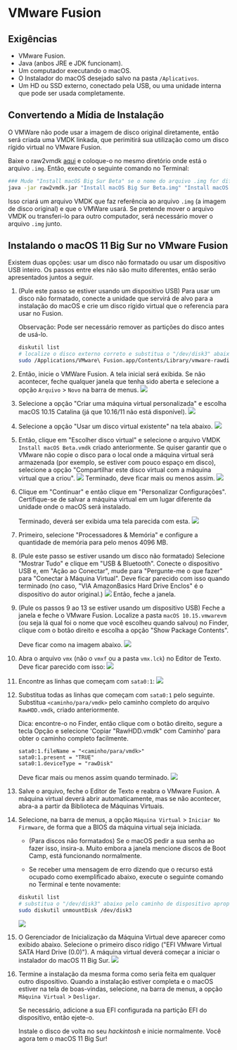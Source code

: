 # VMware Fusion

## Exigências

* VMware Fusion.
* Java (anbos JRE e JDK funcionam).
* Um computador executando o macOS.
* O Instalador do macOS desejado salvo na pasta `/Aplicativos`.
* Um HD ou SSD externo, conectado pela USB, ou uma unidade interna que pode ser usada completamente.

## Convertendo a Mídia de Instalação

O VMWare não pode usar a imagem de disco original diretamente, então será criada uma VMDK linkada, que perimitirá sua utilização como um disco rígido virtual no VMware Fusion.

Baixe o raw2vmdk [aqui](../../extra-files/raw2vmdk.jar) e coloque-o no mesmo diretório onde está o arquivo `.img`. Então, execute o seguinte comando no Terminal:

```bash
### Mude "Install macOS Big Sur Beta" se o nome do arquivo .img for diferente.
java -jar raw2vmdk.jar "Install macOS Big Sur Beta.img" "Install macOS Big Sur Beta.vmdk"
```

Isso criará um arquivo VMDK que faz referência ao arquivo `.img` (a imagem de disco original) e que o VMWare usará. Se pretende mover o arquivo VMDK ou transferi-lo para outro computador, será necessário mover o arquivo `.img` junto.

## Instalando o macOS 11 Big Sur no VMware Fusion

Existem duas opções: usar um disco não formatado ou usar um dispositivo USB inteiro. Os passos entre eles não são muito diferentes, então serão apresentados juntos a seguir.

1. (Pule este passo se estiver usando um dispositivo USB) Para usar um disco não formatado, conecte a unidade que servirá de alvo para a instalação do macOS e crie um disco rígido virtual que o referencia para usar no Fusion.

    Observação: Pode ser necessário remover as partições do disco antes de usá-lo.

    ```bash
    diskutil list
    # localize o disco externo correto e substitua o "/dev/disk3" abaixo com o caminho do dispositivo.
    sudo /Applications/VMware\ Fusion.app/Contents/Library/vmware-rawdiskCreator create /dev/disk3 fullDevice RawHDD ide
    ```

2. Então, inicie o VMWare Fusion. A tela inicial será exibida. Se não acontecer, feche qualquer janela que tenha sido aberta e selecione a opção `Arquivo` > `Novo` na barra de menus.
    ![](../../images/extras/big-sur/fusion/homepage.png)
3. Selecione a opção "Criar uma máquina virtual personalizada" e escolha macOS 10.15 Catalina (já que 10.16/11 não está disponível).
    ![](../../images/extras/big-sur/fusion/choose-os.png)
4. Selecione a opção "Usar um disco virtual existente" na tela abaixo.
    ![](../../images/extras/big-sur/fusion/choose-virtual-disk.png)
5. Então, clique em "Escolher disco virtual" e selecione o arquivo VMDK `Install macOS Beta.vmdk` criado anteriormente. Se quiser garantir que o VMware não copie o disco para o local onde a máquina virtual será armazenada (por exemplo, se estiver com pouco espaço em disco), selecione a opção "Compartilhar este disco virtual com a máquina virtual que a criou".
    ![](../../images/extras/big-sur/fusion/choose-virtual-disk-finder.png)
    Terminado, deve ficar mais ou menos assim.
    ![](../../images/extras/big-sur/fusion/choose-virtual-disk-filled.png)
6. Clique em "Continuar" e então clique em "Personalizar Configurações". Certifique-se de salvar a máquina virtual em um lugar diferente da unidade onde o macOS será instalado.

    Terminado, deverá ser exibida uma tela parecida com esta.
    ![](../../images/extras/big-sur/fusion/vm-settings-home.png)
7. Primeiro, selecione "Processadores & Memória" e configure a quantidade de memória para pelo menos 4096 MB.
8. (Pule este passo se estiver usando um disco não formatado) Selecione "Mostrar Tudo" e clique em "USB & Bluetooth". Conecte o dispositivo USB e, em "Ação ao Conectar", mude para "Pergunte-me o que fazer" para "Conectar à Máquina Virtual". Deve ficar parecido com isso quando terminado (no caso, "VIA AmazonBasics Hard Drive Enclos" é o dispositivo do autor original.)
    ![](../../images/extras/big-sur/fusion/vm-settings-usb.png)
    Então, feche a janela.
9. (Pule os passos 9 ao 13 se estiver usando um dispositivo USB) Feche a janela e feche o VMware Fusion. Localize a pasta `macOS 10.15.vmwarevm` (ou seja lá qual foi o nome que você escolheu quando salvou) no Finder, clique com o botão direito e escolha a opção "Show Package Contents".

    Deve ficar como na imagem abaixo.
    ![](../../images/extras/big-sur/fusion/vm-folder.png)
10. Abra o arquivo `vmx` (não o `vmxf` ou a pasta `vmx.lck`) no Editor de Texto. Deve ficar parecido com isso:
    ![](../../images/extras/big-sur/fusion/vmx-initial.png)
11. Encontre as linhas que começam com `sata0:1`:
    ![](../../images/extras/big-sur/fusion/vmx-find.png)
12. Substitua todas as linhas que começam com `sata0:1` pelo seguinte. Substitua `<caminho/para/vmdk>` pelo caminho completo do arquivo `RawHDD.vmdk`, criado anteriormente.

    Dica: encontre-o no Finder, então clique com o botão direito, segure a tecla Opção e selecione 'Copiar "RawHDD.vmdk" com Caminho' para obter o caminho completo facilmente.

    ```
    sata0:1.fileName = "<caminho/para/vmdk>"
    sata0:1.present = "TRUE"
    sata0:1.deviceType = "rawDisk"
    ```

    Deve ficar mais ou menos assim quando terminado.
    ![](../../images/extras/big-sur/fusion/vmx-edited.png)
13. Salve o arquivo, feche o Editor de Texto e reabra o VMware Fusion. A máquina virtual deverá abrir automaticamente, mas se não acontecer, abra-a a partir da Biblioteca de Máquinas Virtuais.

14. Selecione, na barra de menus, a opção `Máquina Virtual` > `Iniciar No Firmware`, de forma que a BIOS da máquina virtual seja iniciada.

    * (Para discos não formatados) Se o macOS pedir a sua senha ao fazer isso, insira-a. Muito embora a janela mencione discos de Boot Camp, está funcionando normalmente.

    * Se receber uma mensagem de erro dizendo que o recurso está ocupado como exemplificado abaixo, execute o seguinte comando no Terminal e tente novamente:

    ```bash
    diskutil list
    # substitua o "/dev/disk3" abaixo pelo caminho de dispositivo apropriado. Para o disco não formatado, o caminho foi descoberto anteriormente.
    sudo diskutil unmountDisk /dev/disk3
    ```

    ![](../../images/extras/big-sur/fusion/vm-in-use-error.png)
15. O Gerenciador de Inicialização da Máquina Virtual deve aparecer como exibido abaixo. Selecione o primeiro disco rídigo ("EFI VMware Virtual SATA Hard Drive (0.0)"). A máquina virtual deverá começar a iniciar o instalador do macOS 11 Big Sur.
    ![](../../images/extras/big-sur/fusion/vm-boot-manager.png)
16. Termine a instalação da mesma forma como seria feita em qualquer outro dispositivo.
    Quando a instalação estiver completa e o macOS estiver na tela de boas-vindas, selecione, na barra de menus, a opção `Máquina Virtual` > `Desligar`.

    Se necessário, adicione a sua EFI configurada na partição EFI do dispositivo, então ejete-o.

    Instale o disco de volta no seu *hackintosh* e inicie normalmente. Você agora tem o macOS 11 Big Sur!
